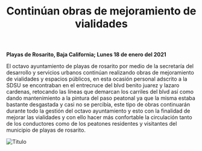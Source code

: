 ﻿---
layout: blog
title: "Continúan obras de mejoramiento de vialidades"
Date: 2021-01-18
categories: rosarito
permalink: /:categories/:title:output_ext
image: /img/cnr/2021-01-18-continuan-obras-de-mejoramiento-de-vialidades.png
alt: "Continúan obras de mejoramiento de vialidades"
autor:
---


**Playas de Rosarito, Baja California; Lunes 18 de enero del 2021** 


El octavo ayuntamiento de playas de rosarito por medio de la secretaría del desarrollo y servicios urbanos continúan realizando obras de mejoramiento de vialidades y espacios públicos, en esta ocasión personal adscrito a la SDSU se encontraban en el entrecruce del blvd benito juarez y lazaro cardenas, retocando las líneas que demarcan los carriles del blvd así como dando mantenimiento a la pintura del paso peatonal ya que la misma estaba bastante desgastada y casi no se percibía, este tipo de obras continuarán durante todo la gestión del octavo ayuntamiento y esto con la finalidad de mejorar las vialidades y con ello hacer más confortable la circulación tanto de los conductores como de los peatones residentes y visitantes del municipio de playas de rosarito.   




<div id="carouselExampleSlidesOnly" class="carousel slide" data-ride="carousel">
  <div class="carousel-inner">
    <div class="carousel-item active">
       <img class="d-block w-100" src="/img/cnr/.jpeg" loading="lazy"  alt="Titulo">
    </div>
  </div>
</div>